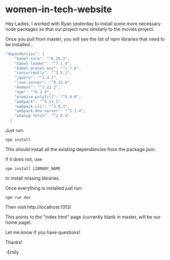 # women-in-tech-website

Hey Ladies,
I worked with Ryan yesterday to install some more necessary 
node packages so that our project runs similarly to the movies project.

Once you pull from master, you will see the list of npm libraries that need
to be installed...

```java
"dependencies": {
    "babel-core": "^6.26.3",
    "babel-loader": "^7.1.4",
    "babel-preset-env": "^1.7.0",
    "concurrently": "^3.5.1",
    "jquery": "^3.3.1",
    "json-server": "^0.13.0",
    "moment": "^2.22.2",
    "npm": "^6.1.0",
    "promise-polyfill": "^8.0.0",
    "webpack": "^4.11.1",
    "webpack-cli": "^3.0.3",
    "webpack-dev-server": "^3.1.4",
    "whatwg-fetch": "^2.0.4"
  }
```
  
  
Just run:  
    
    npm install

This should install all the existing dependencies from the package.json.

If it does not, use

    npm install LIBRARY_NAME
    
to install missing libraries. 


Once everything is installed just run: 

    npm run dev
    
Then visit http://localhost:1313/

This points to the "index.html" page (currently blank in master, will be our home page).

Let me know if you have questions! 

Thanks! 

-Emily

